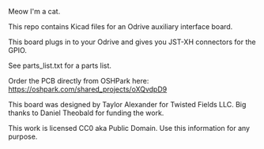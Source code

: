 

Meow I'm a cat.

This repo contains Kicad files for an Odrive auxiliary interface board.

This board plugs in to your Odrive and gives you JST-XH connectors for the GPIO.

See parts_list.txt for a parts list.

Order the PCB directly from OSHPark here:
https://oshpark.com/shared_projects/oXQvdpD9

This board was designed by Taylor Alexander for Twisted Fields LLC.
Big thanks to Daniel Theobald for funding the work.

This work is licensed CC0 aka Public Domain. Use this information for any purpose.

